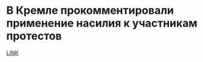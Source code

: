 # В Кремле прокомментировали применение насилия к участникам протестов



[LINK](https://varlamov.ru/3555259.html)